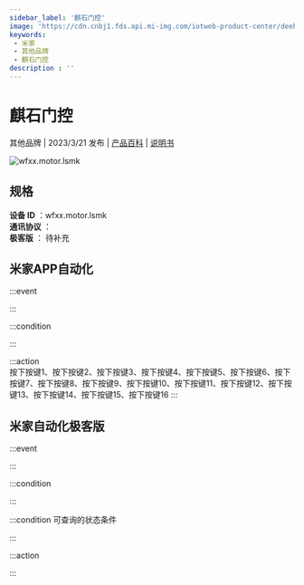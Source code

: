 ```yaml
---
sidebar_label: '麒石门控'
image: 'https://cdn.cnbj1.fds.api.mi-img.com/iotweb-product-center/deebbb5cb0ab8cf68d1ebd3ac52c71c7_1677806403181.png?GalaxyAccessKeyId=AKVGLQWBOVIRQ3XLEW&Expires=9223372036854775807&Signature=yE0Ymzs8PePL5FTw8rpapgate2I='
keywords: 
 - 米家
 - 其他品牌
 - 麒石门控
description : ''
---
```

# 麒石门控

其他品牌 | 2023/3/21 发布 | [产品百科](https://home.mi.com/webapp/content/baike/product/index.html?model=wfxx.motor.lsmk/) | [说明书](https://home.mi.com/views/introduction.html?model=wfxx.motor.lsmk&region=cn)

![wfxx.motor.lsmk](https://cdn.cnbj1.fds.api.mi-img.com/iotweb-product-center/deebbb5cb0ab8cf68d1ebd3ac52c71c7_1677806403181.png?GalaxyAccessKeyId=AKVGLQWBOVIRQ3XLEW&Expires=9223372036854775807&Signature=yE0Ymzs8PePL5FTw8rpapgate2I=)

## 规格  
> 
**设备 ID** ：wfxx.motor.lsmk  
**通讯协议** ：  
**极客版**  ： 待补充 


## 米家APP自动化  

:::event  

:::

:::condition  

:::

:::action   
按下按键1、按下按键2、按下按键3、按下按键4、按下按键5、按下按键6、按下按键7、按下按键8、按下按键9、按下按键10、按下按键11、按下按键12、按下按键13、按下按键14、按下按键15、按下按键16
:::

## 米家自动化极客版  

:::event  

:::

:::condition  

:::

:::condition 可查询的状态条件  

:::

:::action  

:::

        
